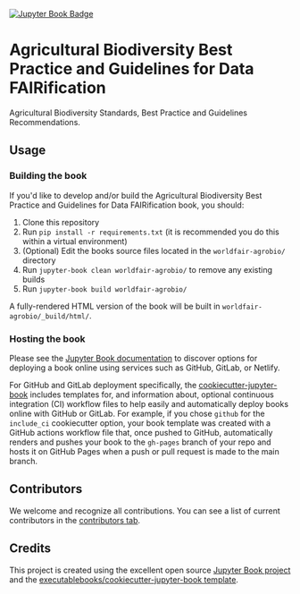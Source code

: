 [![Jupyter Book Badge](https://jupyterbook.org/badge.svg)](https://worldfair-agrobio.gitpages.com)

# Agricultural Biodiversity  Best Practice and Guidelines for Data FAIRification

Agricultural Biodiversity Standards, Best Practice and Guidelines Recommendations.

## Usage

### Building the book

If you'd like to develop and/or build the Agricultural Biodiversity  Best Practice and Guidelines for Data FAIRification book, you should:

1. Clone this repository
2. Run `pip install -r requirements.txt` (it is recommended you do this within a virtual environment)
3. (Optional) Edit the books source files located in the `worldfair-agrobio/` directory
4. Run `jupyter-book clean worldfair-agrobio/` to remove any existing builds
5. Run `jupyter-book build worldfair-agrobio/`

A fully-rendered HTML version of the book will be built in `worldfair-agrobio/_build/html/`.

### Hosting the book

Please see the [Jupyter Book documentation](https://jupyterbook.org/publish/web.html) to discover options for deploying a book online using services such as GitHub, GitLab, or Netlify.

For GitHub and GitLab deployment specifically, the [cookiecutter-jupyter-book](https://github.com/executablebooks/cookiecutter-jupyter-book) includes templates for, and information about, optional continuous integration (CI) workflow files to help easily and automatically deploy books online with GitHub or GitLab. For example, if you chose `github` for the `include_ci` cookiecutter option, your book template was created with a GitHub actions workflow file that, once pushed to GitHub, automatically renders and pushes your book to the `gh-pages` branch of your repo and hosts it on GitHub Pages when a push or pull request is made to the main branch.

## Contributors

We welcome and recognize all contributions. You can see a list of current contributors in the [contributors tab](https://github.com/zedomel/worldfair-agrobio/graphs/contributors).

## Credits

This project is created using the excellent open source [Jupyter Book project](https://jupyterbook.org/) and the [executablebooks/cookiecutter-jupyter-book template](https://github.com/executablebooks/cookiecutter-jupyter-book).
